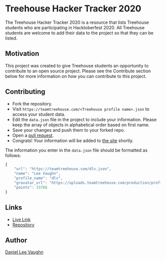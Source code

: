 # Treehouse Hacker Tracker 2020

The Treehouse Hacker Tracker 2020 is a resource that lists Treehouse students who are participating in Hacktoberfest 2020. All Treehouse students are welcome to add their data to the project so that they can be listed.

## Motivation

This project was created to give Treehouse students an opportunity to contribute to an open source project. Please see the Contribute section below for more information on how you can contribute to this project.

## Contributing

* Fork the repository.
* Visit `https://teamtreehouse.com/<Treehouse profile name>.json` to access your student data.
* Edit the `data.json` file in the project to include your information. Please keep the array of objects in alphabetical order based on first name.
* Save your changes and push them to your forked repo.
* Open a [pull request](https://opensource.com/article/19/7/create-pull-request-github).
* Congrats! Your information will be added to [the site](https://leevaughn.github.io/treehouse-hacktoberfesters/) shortly.

The information you enter in the `data.json` file should be formatted as follows:

```javascript
{
	"url": "https://teamtreehouse.com/dlv.json",
	"name": "Lee Vaughn",
	"profile_name": "dlv",
	"gravatar_url": "https://uploads.teamtreehouse.com/production/profile-photos/9205552/avatar_lee.jpg",
	"points": 33766
}
```

## Links

* [Live Link](https://leevaughn.github.io/treehouse-hacktoberfesters/)
* [Repository](https://github.com/LeeVaughn/treehouse-hacktoberfesters)

## Author

[Daniel Lee Vaughn](https://github.com/LeeVaughn)